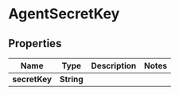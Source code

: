 

# AgentSecretKey


## Properties

| Name | Type | Description | Notes |
|------------ | ------------- | ------------- | -------------|
|**secretKey** | **String** |  |  |



